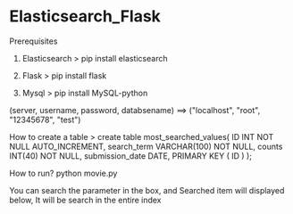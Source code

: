 # Elasticsearch_Flask

Prerequisites
1. Elasticsearch  >
pip install elasticsearch

2. Flask > 
pip install flask

3. Mysql >
pip install MySQL-python

(server, username, password, databsename) ==> ("localhost", "root", "12345678", "test")

How to create a table > 
create table most_searched_values(
   ID INT NOT NULL AUTO_INCREMENT,
   search_term VARCHAR(100) NOT NULL,
   counts INT(40) NOT NULL,
   submission_date DATE,
   PRIMARY KEY ( ID )
);


How to run?
python movie.py

You can search the parameter in the box, and Searched item will displayed below, It will be search in the entire index



